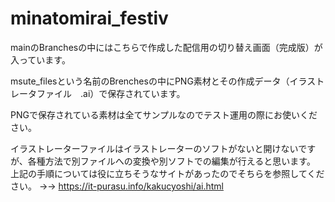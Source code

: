 # minatomirai_festiv

mainのBranchesの中にはこちらで作成した配信用の切り替え画面（完成版）が入っています。


msute_filesという名前のBrenchesの中にPNG素材とその作成データ（イラストレータファイル　.ai）で保存されています。

PNGで保存されている素材は全てサンプルなのでテスト運用の際にお使いください。

イラストレーターファイルはイラストレーターのソフトがないと開けないですが、各種方法で別ファイルへの変換や別ソフトでの編集が行えると思います。
上記の手順については役に立ちそうなサイトがあったのでそちらを参照してください。
→→ https://it-purasu.info/kakucyoshi/ai.html
